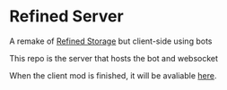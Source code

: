 # Refined Server

A remake of [Refined Storage](https://github.com/refinedmods/refinedstorage) but client-side using bots

This repo is the server that hosts the bot and websocket

When the client mod is finished, it will be avaliable [here](https://github.com/Shrecknt/refined_client).